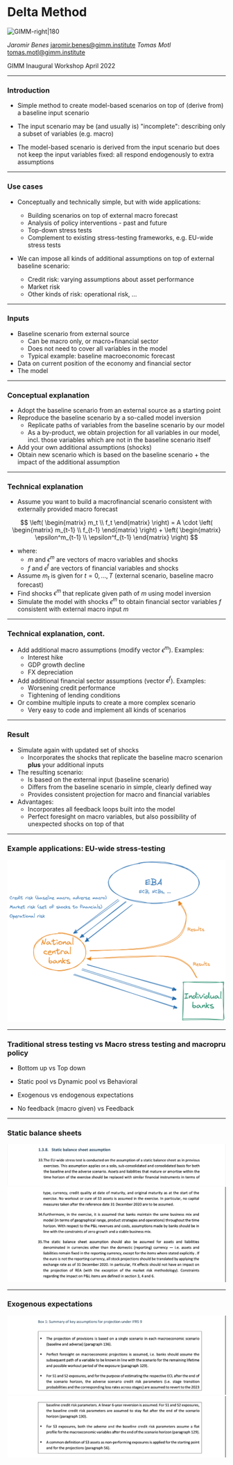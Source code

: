 
# Delta Method

![GIMM-right|180](gimm-alt-white-bkg.png)

*Jaromir Benes* jaromir.benes@gimm.institute
*Tomas Motl* tomas.motl@gimm.institute

GIMM Inaugural Workshop
April 2022

---

### Introduction

* Simple method to create model-based scenarios on top of (derive from) a baseline input scenario

* The input scenario may be (and usually is) "incomplete": describing only a subset of variables (e.g. macro)

* The model-based scenario is derived from the input scenario but does not keep the input variables fixed: all respond endogenously to extra assumptions


---

### Use cases

* Conceptually and technically simple, but with wide applications:

	* Building scenarios on top of external macro forecast 
	* Analysis of policy interventions - past and future
	* Top-down stress tests 
	* Complement to existing stress-testing frameworks, e.g. EU-wide stress tests
	
* We can impose all kinds of additional assumptions on top of external baseline scenario:

	* Credit risk: varying assumptions about asset performance
	* Market risk
	* Other kinds of risk: operational risk, ...

---

### Inputs

* Baseline scenario from external source
	* Can be macro only, or macro+financial sector
	* Does not need to cover all variables in the model
	* Typical example: baseline macroeconomic forecast
* Data on current position of the economy and financial sector
* The model

---

### Conceptual explanation
* Adopt the baseline scenario from an external source as a starting point
* Reproduce the baseline scenario by a so-called model inversion
	* Replicate paths of variables from the baseline scenario by our model
	* As a by-product, we obtain projection for all variables in our model, incl. those variables which are not in the baseline scenario itself
* Add your own additional assumptions (shocks)
* Obtain new scenario which is based on the baseline scenario + the impact of the additional assumption


---

### Technical explanation 
* Assume you want to build a macrofinancial scenario consistent with externally provided macro forecast

$$
\left( \begin{matrix} m_t \\ 
					  f_t 
	   \end{matrix} 
\right)
 = A \cdot
 \left( \begin{matrix} m_{t-1} \\ 
					  f_{t-1} 
	   \end{matrix} 
\right)
 +
 \left( \begin{matrix} \epsilon^m_{t-1} \\ 
					  \epsilon^f_{t-1} 
	   \end{matrix} 
\right)
$$
* where: 
	* $m$ and $\epsilon^m$ are vectors of macro variables and shocks 
	* $f$ and $\epsilon^f$ are vectors of financial variables and shocks
* Assume $m_t$ is given for $t=0, \ldots, T$ (external scenario, baseline macro forecast)
* Find shocks $\epsilon^m$ that replicate given path of $m$ using model inversion 
* Simulate the model with shocks $\epsilon^m$ to obtain financial sector variables $f$ consistent with external macro input $m$

---

### Technical explanation, cont.

* Add additional macro assumptions (modify vector $\epsilon^m$). Examples:
	* Interest hike
	* GDP growth decline
	* FX depreciation
* Add additional financial sector assumptions (vector $\epsilon^f$). Examples:
	* Worsening credit performance
	* Tightening of lending conditions
* Or combine multiple inputs to create a more complex scenario
	* Very easy to code and implement all kinds of scenarios

---

### Result
* Simulate again with updated set of shocks
	* Incorporates the shocks that replicate the baseline macro scenarion **plus** your additional inputs
* The resulting scenario:
	* Is based on the external input (baseline scenario)
	* Differs from the baseline scenario in simple, clearly defined way
	* Provides consistent projection for macro and financial variables
* Advantages:
	* Incorporates all feedback loops built into the model
	* Perfect foresight on macro variables, but also possibility of unexpected shocks on top of that

---

### Example applications: EU-wide stress-testing

![EBA|700](assets/eba-design.png)


--- 

### Traditional stress testing vs Macro stress testing and macropru policy

* Bottom up vs Top down

* Static pool vs Dynamic pool vs Behavioral

* Exogenous vs endogenous expectations

* No feedback (macro given) vs Feedback  

---

### Static balance sheets

![|750](assets/eba-cutout-1.jpg) ![|750](assets/eba-cutout-2.jpg)

---

### Exogenous expectations

![|750](assets/eba-cutout-3.jpg) ![|750](assets/eba-cutout-4.jpg)



